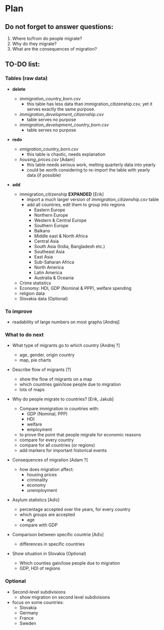 # Plan

## **Do not** forget to answer questions:
1. Where to/from do people migrate?
2. Why do they migrate?
3. What are the consequences of migration?

## TO-DO list:

 
### Tables (raw data)
- **delete** 
    * _immigration_country_born.csv_ 
        + this table has less data than immigration_citizenship.csv, yet it serves exactly the same purpose. 
    * _immigration_development_citizenship.csv_
        + table serves no purpose
    * _immigration_development_country_born.csv_
        + table serves no purpose
        
- **redo**
    * _emigration_country_born.csv_ 
        + this table is chaotic, needs explanation
    * _housing_prices.csv_ [Adam]
        + this table needs serious work, melting quarterly data into yearly
        + could be worth considering to re-import the table with yearly data (if possible)
- **add**
  	* immigration_citizenship **EXPANDED** [Erik]
		+ import a much larger version of _immigration_citizenship.csv_ table
		+ add all countries, edit them to group into regions
			- Eastern Europe
			- Northern Europe
			- Western & Central Europe
			- Southern Europe
			- Balkans
			- Middle east & North Africa
			- Central Asia
			- South Asia (India, Bangladesh etc.)
			- Southeast Asia
			- East Asia
			- Sub-Saharan Africa
			- North America
			- Latin America
			- Australia & Oceania
    * Crime statistics 
    * Economy: HDI, GDP (Nominal & PPP), welfare spending
    * religion data
    * Slovakia data (Optional)
    
### To improve
- readability of large numbers on most graphs [Andrej]

        
### What to do next
- What type of migrants go to which country [Andrej ?]
    * age, gender, origin country
    * map, pie charts

- Describe flow of migrants [?]
    * show the flow of migrants on a map
    * which countries gain/lose people due to migration
    * lots of maps

- Why do people migrate to countries? [Erik, Jakub]
    * Compare immigration in countries with:
        + GDP (Nominal, PPP)
        + HDI
        + welfare
        + employment
    * to prove the point that people migrate for economic reasons
    * compare for every country
    * compare for all countries (or regions)
    * add markers for important historical events
    
- Consequences of migration [Adam ?]
    + how does migration affect:
        - housing prices
        - criminality
        - economy
        - unemployment

- Asylum statistics [Aďo]
    * percentage accepted over the years, for every country
    * which groups are accepted 
        + age
    * compare with GDP
- Comparison between specific countrie [Aďo]
    * differences in specific countries
- Show situation in Slovakia (Optional)
    * Which counties gain/lose people due to migration
    * GDP, HDI of regions
    
        

### Optional
- Second-level subdivisions
    * show migration on second level subdivisions
- focus on some countries:
    * Slovakia
    * Germany
    * France
    * Sweden
